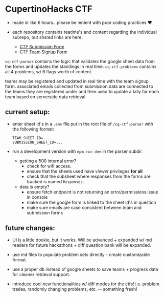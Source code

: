 # CupertinoHacks CTF

- made in like 6 hours...please be lenient with poor coding practices ❤️

- each repository contains readme's and content regarding the individual subrepo, but shared links are here:
  - [CTF Submission Form](https://docs.google.com/forms/d/e/1FAIpQLSfvDLGmWAheDFyfwfIVsIQNg2j8tLnpmqkar5q0qC5teAdBXg/viewform)
  - [CTF Team Signup Form](https://docs.google.com/forms/d/e/1FAIpQLScdDf6CVkZTf5CpVYxzoRxg7cJjzAYzXBg0SxI8GOKiQ3exUQ/viewform)

`cq-ctf-parser` contains the logic that validates the google sheet data from the forms and updates the standings in real time. 
`cq-ctf-problems` contains all 4 problems, w/ 6 flags worth of content.

teams may be registered and updated in real time with the team signup form. associated emails collected from submission data are connected to the teams they are registered under and then used to update a tally for each team based on serverside data retrieval. 

## current setup:
- enter sheet id's in a `.env` file put in the root file of `/cq-ctf-parser` with the following format:
    ```
    TEAM_SHEET_ID=...
    SUBMISSION_SHEET_ID=...
    ```

- run a development version with `npm run dev` in the parser subdir.
    - getting a 500 internal error?
        - check for wifi access. 
        - ensure that the sheets used have *viewer* privileges **for all**
        - check that the subsheet where responses from the forms are tracked is named `Responses`.
    - data is empty?
        - ensure fetch endpoint is not returning an error/permissions issue in console
        - make sure the google form is linked to the sheet id's in question
        - make sure emails are case consistent between team and submission forms


## future changes: 
- UI is a little dookie, but it works. Will be advanced + expanded w/ md readers for future hackathons + diff question bank will be expanded.
- use md files to populate problem sets directly - create customizable format.
- use a proper db instead of google sheets to save teams + progress data for cleaner retrieval support.

- introduce cool new functionalities w/ diff modes for the ctfs! i.e. problem trades, randomly changing problems, etc. -- something fresh!
